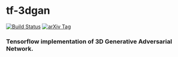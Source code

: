 # tf-3dgan

[![Build Status](https://travis-ci.org/meetshah1995/tf-3dgan.svg?branch=master)](https://travis-ci.org/meetshah1995/tf-3dgan)
[![arXiv Tag](https://img.shields.io/badge/arXiv-1610.07584-brightgreen.svg)](https://arxiv.org/abs/1610.07584)

### Tensorflow implementation of 3D Generative Adversarial Network.
